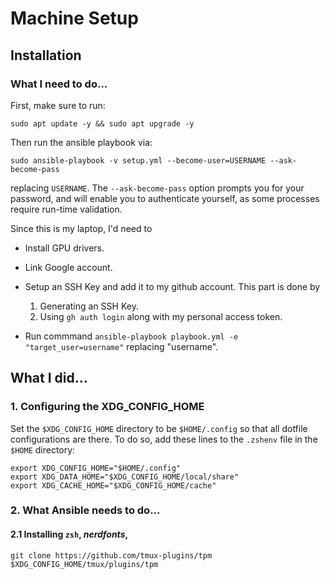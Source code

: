 # Machine Setup

## Installation

### What I need to do...

First, make sure to run:
```
sudo apt update -y && sudo apt upgrade -y
```
Then run the ansible playbook via:
```
sudo ansible-playbook -v setup.yml --become-user=USERNAME --ask-become-pass
```
replacing `USERNAME`. The `--ask-become-pass` option prompts you for your password, and will enable you to authenticate yourself, as some processes require run-time validation.

Since this is my laptop, I'd need to
- Install GPU drivers.
- Link Google account.
- Setup an SSH Key and add it to my github account. This part is done by
    1. Generating an SSH Key.
    2. Using `gh auth login` along with my personal access token.

- Run commmand `ansible-playbook playbook.yml -e "target_user=username"` replacing "username".

## What I did...



###  1. Configuring the XDG_CONFIG_HOME

Set the `$XDG_CONFIG_HOME` directory to be `$HOME/.config` so that all dotfile configurations are there. To do so, add these lines to the `.zshenv` file in the `$HOME` directory:

```
export XDG_CONFIG_HOME="$HOME/.config"
export XDG_DATA_HOME="$XDG_CONFIG_HOME/local/share"
export XDG_CACHE_HOME="$XDG_CONFIG_HOME/cache"
```

### 2. What Ansible needs to do...

#### 2.1 Installing `zsh`, *nerdfonts*, 

`git clone https://github.com/tmux-plugins/tpm $XDG_CONFIG_HOME/tmux/plugins/tpm`



